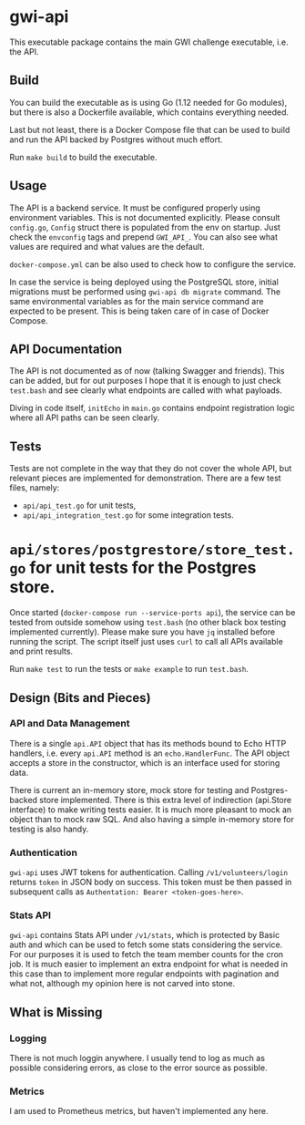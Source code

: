 # gwi-api

This executable package contains the main GWI challenge executable, i.e. the API.

## Build

You can build the executable as is using Go (1.12 needed for Go modules),
but there is also a Dockerfile available, which contains everything needed.

Last but not least, there is a Docker Compose file that can be used
to build and run the API backed by Postgres without much effort.

Run `make build` to build the executable.

## Usage

The API is a backend service. It must be configured properly
using environment variables. This is not documented explicitly.
Please consult `config.go`, `Config` struct there is populated from the env
on startup. Just check the `envconfig` tags and prepend `GWI_API_`.
You can also see what values are required and what values are the default.

`docker-compose.yml` can be also used to check how to configure the service.

In case the service is being deployed using the PostgreSQL store,
initial migrations must be performed using `gwi-api db migrate` command.
The same environmental variables as for the main service command are expected
to be present. This is being taken care of in case of Docker Compose.

## API Documentation

The API is not documented as of now (talking Swagger and friends).
This can be added, but for out purposes I hope that it is enough to just check `test.bash`
and see clearly what endpoints are called with what payloads.

Diving in code itself, `initEcho` in `main.go` contains endpoint registration
logic where all API paths can be seen clearly.

## Tests

Tests are not complete in the way that they do not cover the whole API,
but relevant pieces are implemented for demonstration.
There are a few test files, namely:

* `api/api_test.go` for unit tests,
* `api/api_integration_test.go` for some integration tests.
# `api/stores/postgrestore/store_test.go` for unit tests for the Postgres store.

Once started (`docker-compose run --service-ports api`),
the service can be tested from outside somehow using `test.bash`
(no other black box testing implemented currently).
Please make sure you have `jq` installed before running the script.
The script itself just uses `curl` to call all APIs available and print results.

Run `make test` to run the tests or `make example` to run `test.bash`.

## Design (Bits and Pieces)

### API and Data Management

There is a single `api.API` object that has its methods bound to Echo HTTP handlers,
i.e. every `api.API` method is an `echo.HandlerFunc`. The API object accepts a store
in the constructor, which is an interface used for storing data.

There is current an in-memory store, mock store for testing and Postgres-backed store implemented.
There is this extra level of indirection (api.Store interface) to make writing tests easier.
It is much more pleasant to mock an object than to mock raw SQL. And also having a simple
in-memory store for testing is also handy.

### Authentication

`gwi-api` uses JWT tokens for authentication. Calling `/v1/volunteers/login`
returns `token` in JSON body on success. This token must be then passed in subsequent
calls as `Authentation: Bearer <token-goes-here>`.

### Stats API

`gwi-api` contains Stats API under `/v1/stats`, which is protected by Basic auth
and which can be used to fetch some stats considering the service.
For our purposes it is used to fetch the team member counts for the cron job.
It is much easier to implement an extra endpoint for what is needed in this case
than to implement more regular endpoints with pagination and what not,
although my opinion here is not carved into stone.

## What is Missing

### Logging

There is not much loggin anywhere. I usually tend to log as much as possible
considering errors, as close to the error source as possible.

### Metrics

I am used to Prometheus metrics, but haven't implemented any here.